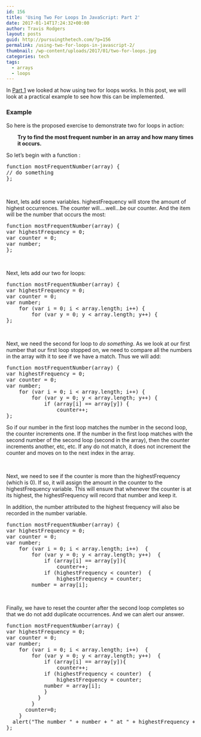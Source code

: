 ```yaml
---
id: 156
title: 'Using Two For Loops In JavaScript: Part 2'
date: 2017-01-14T17:24:32+00:00
author: Travis Rodgers
layout: posts
guid: http://pursuingthetech.com/?p=156
permalink: /using-two-for-loops-in-javascript-2/
thumbnail: /wp-content/uploads/2017/01/two-for-loops.jpg
categories: tech
tags:
  - arrays
  - loops
---
```

In <a href="http://pursuingthetech.com/using-two-for-loops-in-javascript-1/" target="_blank">Part 1</a> we looked at how using two for loops works. In this post, we will look at a practical example to see how this can be implemented.

### Example

So here is the proposed exercise to demonstrate two for loops in action:

<p style="padding-left: 30px;">
  <strong>Try to find the most frequent number in an array and how many times it occurs.</strong>
</p>

So let&#8217;s begin with a function :

<pre class="whitespace-before:1 whitespace-after:1 lang:default decode:true">function mostFrequentNumber(array) {
// do something
};</pre>

&nbsp;

Next, lets add some variables. highestFrequency will store the amount of highest occurrences. The counter will&#8230;.well&#8230;be our counter. And the item will be the number that occurs the most:

<pre class="whitespace-before:1 whitespace-after:1 lang:default decode:true">function mostFrequentNumber(array) {
var highestFrequency = 0;  
var counter = 0; 
var number;
};</pre>

&nbsp;

Next, lets add our two for loops:

<pre class="whitespace-before:1 whitespace-after:1 lang:default decode:true">function mostFrequentNumber(array) {
var highestFrequency = 0;  
var counter = 0; 
var number;
    for (var i = 0; i &lt; array.length; i++) {  
        for (var y = 0; y &lt; array.length; y++) {  
};</pre>

&nbsp;

Next, we need the second for loop to _do something_. As we look at our first number that our first loop stopped on, we need to compare all the numbers in the array with it to see if we have a match. Thus we will add:

<pre class="lang:default decode:true">function mostFrequentNumber(array) {
var highestFrequency = 0;  
var counter = 0; 
var number;
    for (var i = 0; i &lt; array.length; i++) {  
        for (var y = 0; y &lt; array.length; y++) {  
            if (array[i] == array[y]) {  
                counter++;  
};</pre>

So if our number in the first loop matches the number in the second loop, the counter increments one. If the number in the first loop matches with the second number of the second loop (second in the array), then the counter increments another, etc, etc. If any do not match, it does not increment the counter and moves on to the next index in the array.

&nbsp;

Next, we need to see if the counter is more than the highestFrequency (which is 0). If so, it will assign the amount in the counter to the highestFrequency variable. This will ensure that whenever the counter is at its highest, the highestFrequency will record that number and keep it.

In addition, the number attributed to the highest frequency will also be recorded in the number variable.

<pre class="whitespace-before:1 whitespace-after:1 lang:default decode:true">function mostFrequentNumber(array) {
var highestFrequency = 0;  
var counter = 0; 
var number;
    for (var i = 0; i &lt; array.length; i++)  {  
        for (var y = 0; y &lt; array.length; y++)  {  
            if (array[i] == array[y]){  
                counter++;  
            if (highestFrequency &lt; counter)  {  
                highestFrequency = counter;
		number = array[i]; 
</pre>

&nbsp;

Finally, we have to reset the counter after the second loop completes so that we do not add duplicate occurrences. And we can alert our answer.

<pre class="whitespace-before:1 whitespace-after:1 lang:default decode:true">function mostFrequentNumber(array) {
var highestFrequency = 0;  
var counter = 0; 
var number;
    for (var i = 0; i &lt; array.length; i++)  {  
        for (var y = 0; y &lt; array.length; y++)  {  
            if (array[i] == array[y]){  
                counter++;  
            if (highestFrequency &lt; counter)  {  
                highestFrequency = counter;
	        number = array[i];   
            }  
          }
        }  
      counter=0;
    }  
  alert("The number " + number + " at " + highestFrequency + " times!");
};</pre>

&nbsp;